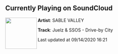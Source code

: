 ## Currently Playing on SoundCloud

[<img align="left" width="100" src="https://i1.sndcdn.com/artworks-MlaPjCjHlqe9ZtUv-W2y1bg-t50x50.jpg">](https://soundcloud.com/sablevalley/drive-by-city?in=sablevalley/sets/high-octane)

**Artist**: SABLE VALLEY 

**Track**: Juelz & SSOS - Drive-by City

Last updated at 09/14/2020 16:21
